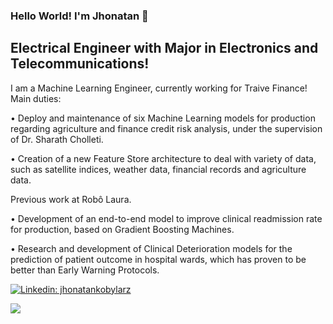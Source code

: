 ### Hello World! I'm Jhonatan 👋
Electrical Engineer with Major in Electronics and Telecommunications!
-------

I am a Machine Learning Engineer, currently working for Traive Finance!
Main duties: 

• Deploy and maintenance of six Machine Learning models for production regarding agriculture and finance credit risk analysis, under the supervision of Dr. Sharath Cholleti.

• Creation of a new Feature Store architecture to deal with variety of data, such as satellite indices, weather data, financial records and agriculture data.

Previous work at Robô Laura.

• Development of an end-to-end model to improve clinical readmission rate for production, based on Gradient Boosting Machines.

• Research and development of Clinical Deterioration models for the prediction of patient outcome in hospital wards, which has proven to be better than Early Warning Protocols.


[![Linkedin: jhonatankobylarz](https://img.shields.io/badge/-Jhonatan-informational?style=flat-square&logo=Linkedin&logoColor=white&link=https://www.linkedin.com/in/jhonatankobylarz/)](https://www.linkedin.com/in/jhonatankobylarz/)

[![](https://github-readme-stats.vercel.app/api/top-langs/?username=Jhonkr&layout=compact)](https://github.com/anuraghazra/github-readme-stats)
